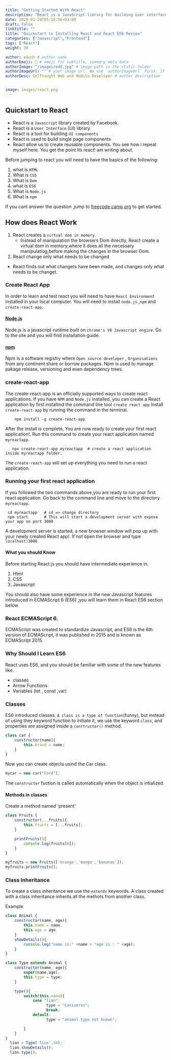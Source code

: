 ```yaml
---
title: "Getting Started With React"
description: "React is a JavaScript library for building user interfaces. It is maintained by Facebook and a community of individual developers and companies. React can be used as a base in the development of single-page or mobile applications"
date: 2020-01-29T05:16:56+03:00
draft: false
linktitle: ""
title: "Quickstart to Installing React and React ES6 Review"
categories: ["Javascript","Frontend"]
tags: ["React"]
weight: 30

author: eduuh # author name
authorEmoji: 🤖 # emoji for subtitle, summary meta data
authorImage: "/images/edd.jpg" # image path in the static folder
authorImageUrl: "" # your image url. We use `authorImageUrl` first. If not set, we use `authorImage`.
authorDesc: Selftaught Web and Mobile Developer # author description


image: images/react.png
---
```

## Quickstart to React

* React is a `Javascript` library created by Facebook.
* React is a `User Interface` (UI) library.
* React is a tool for building `UI components`
* React is used to build single page components
* React allow us to create reusable components.
You see how i repeat myself here. You get the point Its react! am writing about.



Before jumping to react you will need to have the basics of the following:

1. what is `HTML`
2. What is `CSS`
3. What is `Dom`
4. what is `ES6`
5. What is  `Node.js`
6. What is `npm`

If you cant answer the question ,jump to [freecode camp  org](https://www.freecodecamp.org/) to get started.

## How does React Work
1. React creates a  `virtual dom in memory`. 
    - Instead of manipulation the browsers Dom directly, React create a virtual dom in memory,where it does all the necessary manipulatiog,before making the changes in the browser Dom.
2. React change only what needs to be changed
  - React finds out what changets have been made, and changes only what needs to be changet.

### Create React App

In order to learn and test react you will need to have `React Environment` installed in your local computer.
You will need to install `node.js` ,`npm` and `create-react-app`.

#### [Node.js](https://nodejs.org/en/)
Node.js is a javascript runtime built on `chrome's V8 Javascript engine`. Go to the site and you will find installation guide.

#### [npm]()
Npm is a software registry where `Open source developer` , `Organisations` from any continent share or borrow packages. Npm is used to manage pakage release, versioning and even dependency trees.

### create-react-app
The create-react-app is an officially supported ways to create react applications.
If you have `NPM` and `Node.js` installed, you can create a React application by first installind the
command line tool `create react app`
Install `create-react-app` by running the command in the terminal.
```
    npm install -g create-react-app   
```      
After the install is complete, You are now ready to create your first react application!.
Run this command to create your react application named `myreactapp`.
```
   npx create-react-app myreactapp  # create a react application inside myreactapp folder.
```
The `create-react-app` will set up everything you need to run a react application.

### Running your first react application
If you followed the two commands above,you are ready to run your first react application. Go back to the command line  and move to the directory `myreactapp`.
```
 cd myreactapp   # cd => change directory
 npm start       # This will start a development server with expose your app on port 3000
```
A development server is started, a new browser window will pop up with your newly created React app!. If not open
the browser and type `localhost:3000`

#### What you should Know
Before starting React js you should have intermediate experience in.

1. Html
2. CSS
3. Javascript

You should also have some experience in the new Javascript features introduced in ECMAScript 6 (ES6) ,you will learn them in React ES6 section below.

### React ECMAScript 6.
ECMAScript was created to standardize Javascript, and ES6 is the 6th version of ECMAScript, it was published in 2015 and is known as ECMAScript 2015.

### Why Should I Learn ES6
React uses ES6, and you should be familiar with some of the new features like.

* classes
* Arrow Functions
* Variables (let , const ,var)

### Classes
ES6 introduced classes.
`A class is a type of function`(funny), but instead of using they keyword function to initiate it, we use the keyword `class`, and properties are assigned inside a `conrtructor()` method.

```Javascript
class car {
    constructor(name){
        this.brand = name;
    }
}
```
Now you can create objects usind the Car class.
```Javascript
mycar = new car("Ford");
```
The `constructor` fuction is called automatically when the object is intialized.

#### Methods in classes
Create a method named 'present'
```Javascript
class Fruits {
    constructor(...fruits){
        this.fruits = [...fruits];
    }

    printFruits(){
        console.log(fruits[0]);
    }
}

myfruits = new Fruits(['orange','mango','bananas']);
myfruits.printFruits();
```
### Class Inheritance
To create a class inheritance we use the `extends` keywords.
A class created with a class inheritance inherits all the methots from another class.

Example
```Javascript
class Animal {
    constructor(name, age){
        this.name = name,
        this.age = age
    }
    showDetails(){
        console.log("name is:" +name + "age is : " +age);
    }
}

class Type extends Animal {
    constructor(name, age){
        super(name,age);
        this.type = type;
    }

    type(){
        switch(this.name){
            case "lion":
                  type = "Canivorou";
                  break;
            default:
                  type = "animal type not known";

        }
    }
}
  lion = Type('lion',34);
  lion.showDetails();
  lion.type();
```






